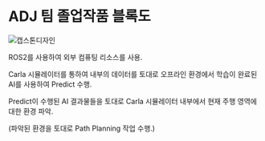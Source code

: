 # ADJ 팀 졸업작품 블록도

![캡스톤디자인](https://github.com/user-attachments/assets/016ecac8-ac3b-49b5-825a-96abe30fd12e)


ROS2를 사용하여 외부 컴퓨팅 리소스를 사용.

Carla 시뮬레이터를 통하여 내부의 데이터를 토대로 오프라인 환경에서 학습이 완료된 AI를 사용하여 Predict 수행.

Predict이 수행된 AI 결과물들을 토대로 Carla 시뮬레이터 내부에서 현재 주행 영역에 대한 환경 파악.

(파악된 환경을 토대로 Path Planning 작업 수행.)
